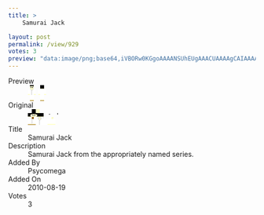```yaml
---
title: >
    Samurai Jack

layout: post
permalink: /view/929
votes: 3
preview: "data:image/png;base64,iVBORw0KGgoAAAANSUhEUgAAACUAAAAgCAIAAAAaMSbnAAAABnRSTlMA/wD/AP5AXyvrAAAAx0lEQVRIie2XbQ7DIAiGYfFEpWdaz7SdaexIYz+WtkpQ6apZsvj+I33pI5X6gSIvWIV4AUuxpyBPuu3op5AO5NGbp+tDnAthe56IbAzEWUT68noL0957ZmyT612O/gym4zt52g3VDDEzURwCxTEAgJpRPDQm/QWIiLkAOytd30riD9tKaVrfpuaVVXidNHiDd0QBgKMw9w/Enin/qJ7+4/0ht1g4d8F6+r/3y+AN3uDtUudBtl2+86cnPVnP7otd7vXmuo950t8mkUVcKiAVIAAAAABJRU5ErkJggg=="
---
```

<dl class="side-by-side">
<dt>Preview</dt>
<dd>
    <img class="preview" src="data:image/png;base64,iVBORw0KGgoAAAANSUhEUgAAACUAAAAgCAIAAAAaMSbnAAAABnRSTlMA/wD/AP5AXyvrAAAAx0lEQVRIie2XbQ7DIAiGYfFEpWdaz7SdaexIYz+WtkpQ6apZsvj+I33pI5X6gSIvWIV4AUuxpyBPuu3op5AO5NGbp+tDnAthe56IbAzEWUT68noL0957ZmyT612O/gym4zt52g3VDDEzURwCxTEAgJpRPDQm/QWIiLkAOytd30riD9tKaVrfpuaVVXidNHiDd0QBgKMw9w/Enin/qJ7+4/0ht1g4d8F6+r/3y+AN3uDtUudBtl2+86cnPVnP7otd7vXmuo950t8mkUVcKiAVIAAAAABJRU5ErkJggg==">
</dd>
<dt>Original</dt>
<dd>
    <img class="preview" src="data:image/png;base64,iVBORw0KGgoAAAANSUhEUgAAAEAAAAAgCAYAAACinX6EAAAA2klEQVR42u3XbQqDMAwG4BxyZ9hddgSvs9+9jr8z3BBqLDZxaaPlfSEgBaF5jF9E9fBRMafDogECAAAAAAAAAMDAABxcEf0CQAVQG+9szHsBeKDVAUoNatduMAFkBliSr/+OGQDDAljuf4fnQHD3xka963ofBSLTkzalOT+lVCyZ0pp1fyvkPL+/5Q7wetCmtADySrcCWBt3m6ieAKVcbgLO3gK9AP6egNqGtBvfn3MOwDshABIhqvlQgPxtEJlwgOgAAAAAAAAAAND0d7g1QOPfbfmtb627A3wAw1c8yL1JEg8AAAAASUVORK5CYII=">
</dd>
<dt>Title</dt>
<dd>Samurai Jack</dd>
<dt>Description</dt>
<dd>Samurai Jack from the appropriately named series.</dd>
<dt>Added By</dt>
<dd>Psycomega</dd>
<dt>Added On</dt>
<dd>2010-08-19</dd>
<dt>Votes</dt>
<dd>3</dd>
</dl>
